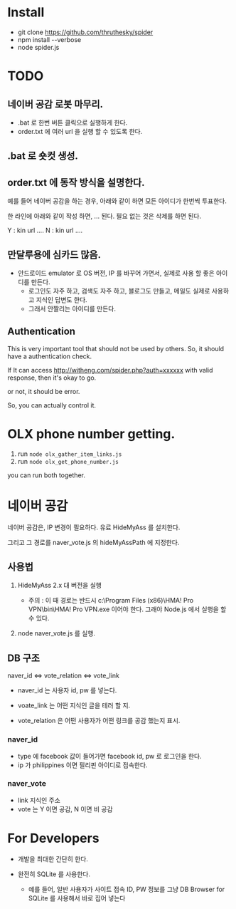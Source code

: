 

# Install

* git clone https://github.com/thruthesky/spider
* npm install --verbose
* node spider.js


# TODO

## 네이버 공감 로봇 마무리.

* .bat 로 한번 버튼 클릭으로 실행하게 한다.
* order.txt 에 여러 url 을 실행 할 수 있도록 한다.

## .bat 로 숏컷 생성.

## order.txt 에 동작 방식을 설명한다.

예를 들어 네이버 공감을 하는 경우, 아래와 같이 하면 모든 아이디가 한번씩 투표한다.

한 라인에 아래와 같이 작성 하면, ... 된다. 필요 없는 것은 삭제를 하면 된다.

Y : kin url ....
N : kin url ....




## 만달루용에 심카드 많음.

* 안드로이드 emulator 로 OS 버전, IP 를 바꾸어 가면서, 실제로 사용 할 좋은 아이디를 만든다.
    * 로그인도 자주 하고, 검색도 자주 하고, 블로그도 만들고, 메일도 실제로 사용하고 지식인 답변도 한다.
    * 그래서 안짤리는 아이디를 만든다.




## Authentication


This is very important tool that should not be used by others.
So, it should have a authentication check.

If It can access http://witheng.com/spider.php?auth=xxxxxx with valid response, then it's okay to go.

or not, it should be error.

So, you can actually control it.





# OLX phone number getting.

1. run `node olx_gather_item_links.js`
2. run `node olx_get_phone_number.js`

you can run both together.


# 네이버 공감

네이버 공감은, IP 변경이 필요하다. 유료 HideMyAss 를 설치한다.

그리고 그 경로를 naver_vote.js 의 hideMyAssPath 에 지정한다.

## 사용법

1. HideMyAss 2.x 대 버전을 실행

    * 주의 : 이 때 경로는 반드시 c:\Program Files (x86)\HMA! Pro VPN\bin\HMA! Pro VPN.exe 이어야 한다.
        그래야 Node.js 에서 실행을 할 수 있다.

2. node naver_vote.js 를 실행.

## DB 구조

naver_id <=> vote_relation <=> vote_link

* naver_id 는 사용자 id, pw 를 넣는다.

* voate_link 는 어떤 지식인 글을 테러 할 지.

* vote_relation 은 어떤 사용자가 어떤 링크를 공감 했는지 표시.


### naver_id

* type 에 facebook 값이 들어가면 facebook id, pw 로 로그인을 한다.
* ip 가 philippines 이면 필리핀 아이디로 접속한다.


### naver_vote

* link 지식인 주소
* vote 는 Y 이면 공감, N 이면 비 공감


# For Developers

* 개발을 최대한 간단히 한다.

* 완전히 SQLite 를 사용한다.

    * 예를 들어, 일반 사용자가 사이트 접속 ID, PW 정보를 그냥 DB Browser for SQLite 를 사용해서 바로 집어 넣는다
